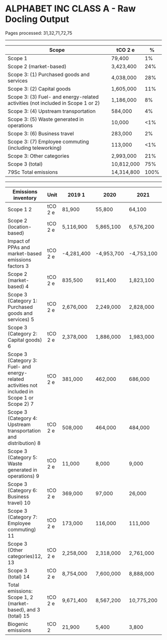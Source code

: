 # ALPHABET INC CLASS A - Raw Docling Output

Pages processed: 31,32,71,72,75

---

| Scope                                                                           | tCO 2 e    | %    |
|---------------------------------------------------------------------------------|------------|------|
| Scope 1                                                                         | 79,400     | 1%   |
| Scope 2 (market-based)                                                          | 3,423,400  | 24%  |
| Scope 3: (1) Purchased goods and services                                       | 4,038,000  | 28%  |
| Scope 3: (2) Capital goods                                                      | 1,605,000  | 11%  |
| Scope 3: (3) Fuel- and energy-related activities (not included in Scope 1 or 2) | 1,186,000  | 8%   |
| Scope 3: (4) Upstream transportation                                            | 584,000    | 4%   |
| Scope 3: (5) Waste generated in operations                                      | 10,000     | <1%  |
| Scope 3: (6) Business travel                                                    | 283,000    | 2%   |
| Scope 3: (7) Employee commuting  (including teleworking)                        | 113,000    | <1%  |
| Scope 3: Other categories                                                       | 2,993,000  | 21%  |
| Scope 3 (total)                                                                 | 10,812,000 | 75%  |
| 79Sc  Total emissions                                                           | 14,314,800 | 100% |

---

| Emissions inventory                                                                             | Unit    | 2019 1     | 2020       | 2021       | 2022       | 2023       | 2023   |
|-------------------------------------------------------------------------------------------------|---------|------------|------------|------------|------------|------------|--------|
| Scope 1 2                                                                                       | tCO 2 e | 81,900     | 55,800     | 64,100     | 91,200     | 79,400     | 79,400 |
| Scope 2 (location-based)                                                                        | tCO 2 e | 5,116,900  | 5,865,100  | 6,576,200  | 8,045,400  | 9,252,900  |        |
| Impact of PPAs and market-based emissions factors 3                                             | tCO 2 e | -4,281,400 | -4,953,700 | -4,753,100 | -5,553,200 | -5,829,500 |        |
| Scope 2 (market-based) 4                                                                        | tCO 2 e | 835,500    | 911,400    | 1,823,100  | 2,492,200  | 3,423,400  |        |
| Scope 3 (Category 1: Purchased goods and services) 5                                            | tCO 2 e | 2,676,000  | 2,249,000  | 2,828,000  | 3,762,000  | 4,038,000  |        |
| Scope 3 (Category 2: Capital goods) 6                                                           | tCO 2 e | 2,378,000  | 1,886,000  | 1,983,000  | 1,645,000  | 1,605,000  |        |
| Scope 3 (Category 3: Fuel- and energy-related activities not included  in Scope 1 or Scope 2) 7 | tCO 2 e | 381,000    | 462,000    | 686,000    | 916,000    | 1,186,000  |        |
| Scope 3 (Category 4: Upstream transportation and distribution) 8                                | tCO 2 e | 508,000    | 464,000    | 484,000    | 556,000    | 584,000    |        |
| Scope 3 (Category 5: Waste generated in operations) 9                                           | tCO 2 e | 11,000     | 8,000      | 9,000      | 9,000      | 10,000     |        |
| Scope 3 (Category 6: Business travel) 10                                                        | tCO 2 e | 369,000    | 97,000     | 26,000     | 211,000    | 283,000    |        |
| Scope 3 (Category 7: Employee commuting) 11                                                     | tCO 2 e | 173,000    | 116,000    | 111,000    | 151,000    | 113,000    |        |
| Scope 3 (Other categories)12, 13                                                                | tCO 2 e | 2,258,000  | 2,318,000  | 2,761,000  | 2,784,000  | 2,993,000  |        |
| Scope 3 (total) 14                                                                              | tCO 2 e | 8,754,000  | 7,600,000  | 8,888,000  | 10,034,000 | 10,812,000 |        |
| Total emissions: Scope 1, 2 (market-based), and 3 (total) 15                                    | tCO 2 e | 9,671,400  | 8,567,200  | 10,775,200 | 12,617,400 | 14,314,800 |        |
| Biogenic emissions                                                                              | tCO 2   | 21,900     | 5,400      | 3,800      | 17,900     | 18,700     |        |
